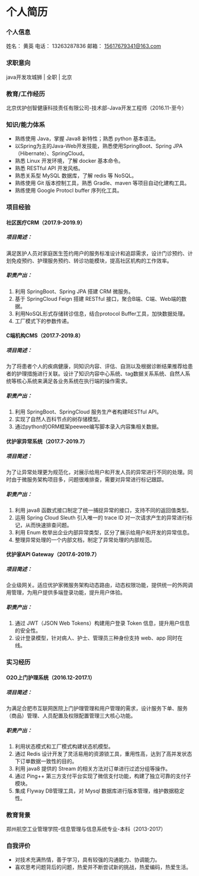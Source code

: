 # 个人简历

### 个人信息
姓名：  黄英
电话：  13263287836
邮箱：  15617679341@163.com

### 求职意向
java开发攻城狮   |  全职  |  北京

### 教育/工作经历
北京优护创智健康科技责任有限公司-技术部-Java开发工程师（2016.11-至今）

### 知识/能力体系
- 熟练使用 Java，掌握 Java8 新特性；熟悉 python 基本语法。
- 以Spring为主的Java-Web开发技能，熟悉使用SpringBoot、Spring JPA（Hibernate）、SpringCloud。 
- 熟悉 Linux 开发环境，了解 docker 基本命令。
- 熟悉 RESTful API 开发风格。
- 熟悉关系型 MySQL 数据库，了解 redis 等 NoSQL。 
- 熟练使用 Git 版本控制工具，熟悉 Gradle、maven 等项目自动化建构工具。
- 熟练使用 Google Protocl buffer 序列化工具。

### 项目经验
#### 社区医疗CRM（2017.9-2019.9）
##### 项目简述：
满足医护人员对家庭医生签约用户的服务标准设计和追踪需求，设计门诊预约、计划免疫预约、护理服务预约、转诊功能模块，提高社区机构的工作效率。
##### 职责产出：
1. 利用 SpringBoot、Spring JPA 搭建 CRM 微服务。
2. 基于 SpringCloud Feign 搭建 RESTful 接口，聚合B端、C端、Web端的数据。
3. 利用NoSQL形式存储转诊信息，结合protocol Buffer工具，加快数据处理。
4. 工厂模式下的参数传递。

#### C端机构CMS（2017.7-2019.8）
##### 项目简述：
为了将患者个人的疾病健康，同知识内容、评估、自测以及根据诊断结果推荐给患者的护理措施进行关联。设计了知识内容中心系统、tag数据关系系统、自然人系统等核心系统来满足各业务系统在执行端的操作需求。
##### 职责产出：
1. 利用 SpringBoot、SpringCloud 服务生产者构建RESTful API。
2. 实现了自然人百科节点的树存储模型。
3. 通过python的ORM框架peewee编写脚本录入内容集相关数据。

#### 优护家异常系统（2017.7-2019.7）
##### 项目简述：
为了让异常处理更为规范化，对展示给用户和开发人员的异常进行不同的处理。同时由于微服务架构项目多，问题很难排查，需要对异常进行标记跟踪。 
##### 职责产出：  
1. 利用 java8 函数式接口制定了统一捕捉异常的接口，支持不同的返回值类型。
2. 运用 Spring Cloud Sleuth 引入唯一的 trace ID 对一次请求产生的异常进行标记，从而快速排查问题。
3. 利用 Enum 枚举出企业内部异常类型，区分了展示给用户和开发的异常信息。
4. 整理异常处理的一个内部文档，制定了异常处理的内部规范。

#### 优护家API Gateway（2017.6-2019.7）
##### 项目简述：
企业级网关。适应优护家微服务架构动态路由，动态权限功能，提供统一的外网调用管理，为用户提供多端登录功能，提升用户体验。
##### 职责产出：
1. 通过 JWT（JSON Web Tokens）构建用户登录 Token 信息，提升用户信息的安全性。
2. 设计登录模型，针对病人、护士、管理员三种身份支持 web、app 同时在线。

### 实习经历
#### O2O上门护理系统（2016.12-2017.1） 
##### 项目简述：
为满足合肥市互联网医院上门护理管理和用户管理的需求，设计服务下单、服务（商品）管理、人员配置及权限配置管理三大核心功能。
##### 职责产出：
1. 利用状态模式和工厂模式构建状态机模型。
2. 通过 Redis 设计开发了灵活易用的资源锁工具，重用性高，达到了高并发状态下订单数据一致性的目的。 
3. 利用 java8 提供的 Stream 的相关方法对订单进行过滤分组等操作。
4. 通过 Ping++ 第三方支付平台实现了微信支付功能，构建了独立可靠的支付子模块。
5. 集成 Flyway DB管理工具，对 Mysql 数据库进行版本管理，维护数据稳定性。
### 教育背景
郑州航空工业管理学院-信息管理与信息系统专业-本科（2013-2017）

### 自我评价
- 对技术充满热情，善于学习，具有较强的沟通能力、协调能力。  
- 喜欢思考问题背后的问题，热爱并不断尝试新的挑战，热爱编码，热爱生活。


